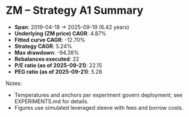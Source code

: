 # ZM – Strategy A1 Summary

- **Span**: 2019-04-18 → 2025-09-19 (6.42 years)
- **Underlying (ZM price) CAGR**: 4.87%
- **Fitted curve CAGR**: -12.70%
- **Strategy CAGR**: 5.24%
- **Max drawdown**: -94.38%
- **Rebalances executed**: 22
- **P/E ratio (as of 2025-09-21)**: 22.15
- **PEG ratio (as of 2025-09-21)**: 5.28

Notes:

- Temperatures and anchors per experiment govern deployment; see EXPERIMENTS.md for details.
- Figures use simulated leveraged sleeve with fees and borrow costs.

